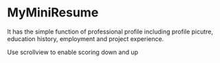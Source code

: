 # MyMiniResume

It has the simple function of professional profile including profile picutre, education history, employment and project experience.

Use scrollview to enable scoring down and up

